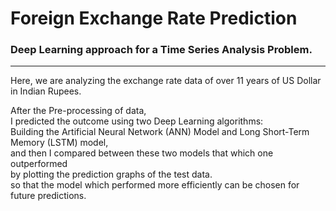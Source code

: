 # Foreign Exchange Rate Prediction

### Deep Learning approach for a Time Series Analysis Problem.
--- 
Here, we are analyzing the exchange rate data of over 11 years of US Dollar in Indian Rupees.

After the Pre-processing of data, \
I predicted the outcome using two Deep Learning algorithms: \
Building the Artificial Neural Network (ANN) Model and Long Short-Term Memory (LSTM) model, \
and then I compared between these two models that which one outperformed \
by plotting the prediction graphs of the test data.  \
so that the model which performed more efficiently can be chosen for future predictions.
